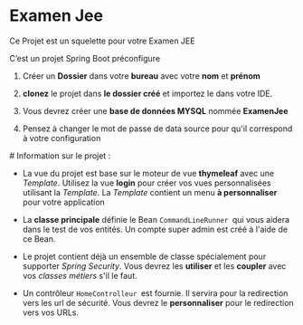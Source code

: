 # Examen Jee

Ce Projet est un squelette pour votre Examen JEE

C’est un projet Spring Boot préconfigure

1. Créer un **Dossier** dans votre **bureau** avec votre **nom** et **prénom**
  
2. **clonez** le projet dans **le dossier créé** et importez le dans votre IDE.
  
3. Vous devrez créer une **base de données MYSQL** nommée **ExamenJee**
  
4. Pensez à changer le mot de passe de data source pour qu'il correspond à votre configuration
  

# Information sur le projet :

- La vue du projet est base sur le moteur de vue **thymeleaf** avec une *Template*. Utilisez la vue **login** pour créer vos vues personnalisées utilisant la *Template*. La *Template* contient un menu **à personnaliser** pour votre application
   
- La **classe principale** définie le Bean `CommandLineRunner `qui vous aidera dans le test de vos entités. Un compte super admin est créé à l'aide de ce Bean.
   
- Le projet contient déjà un ensemble de classe spécialement pour supporter *Spring Security*. Vous devrez les **utiliser** et les **coupler** avec vos *classes métiers* s'il le faut.
   
- Un contrôleur `HomeControlleur `est fournie. Il servira pour la redirection vers les url de sécurité. Vous devrez le **personnaliser** pour le redirection vers vos URLs.
